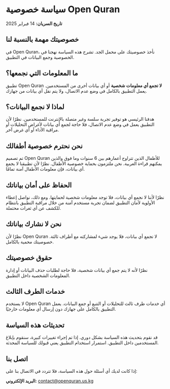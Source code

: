 # سياسة خصوصية Open Quran

**تاريخ السريان:** 14 فبراير 2025

## خصوصيتك مهمة بالنسبة لنا

في Open Quran، نأخذ خصوصيتك على محمل الجد. تشرح هذه السياسة نهجنا في الخصوصية وجمع البيانات في التطبيق.

## ما المعلومات التي نجمعها؟

تطبيق Open Quran **لا تجمع أي معلومات شخصية** أو أي بيانات أخرى من المستخدمين. يعمل التطبيق بالكامل في وضع عدم الاتصال، ولا يتم نقل أي بيانات من جهازك.

## لماذا لا نجمع البيانات؟

هدفنا الرئيسي هو توفير تجربة سلسة وغير متصلة بالإنترنت للمستخدمين. نظرًا لأن التطبيق يعمل في وضع عدم الاتصال، فلا حاجة لجمع أي بيانات لأغراض التحليلات أو مراقبة الأداء أو أي غرض آخر.

## نحن نحترم خصوصية أطفالك

تم تصميم Open Quran للأطفال الذين تتراوح أعمارهم بين 6 سنوات وما فوق والذين يمكنهم قراءة العربية. نحن ملتزمون بحماية خصوصية الأطفال. نظرًا لأن تطبيقنا لا يجمع أي بيانات، فإن معلومات الأطفال آمنة تمامًا.

## الحفاظ على أمان بياناتك

نظرًا لأننا لا نجمع أي بيانات، فلا توجد معلومات شخصية لحمايتها. ومع ذلك، نواصل إعطاء الأولوية لأمان التطبيق لضمان تجربة مستخدم آمنة من خلال مراقبة التطبيق بانتظام للكشف عن أي ثغرات محتملة.

## نحن لا نشارك بياناتك

نظرًا لأن Open Quran لا تجمع أي بيانات، فلا يوجد شيء لمشاركته مع أطراف ثالثة. خصوصيتك محمية بالكامل.

## حقوق خصوصيتك

نظرًا لأنه لا يتم جمع أي بيانات شخصية، فلا حاجة لطلبات حذف البيانات أو إدارة المعلومات الشخصية داخل التطبيق.

## خدمات الطرف الثالث

لا يستخدم Open Quran أي خدمات طرف ثالث للتحليلات أو التتبع أو جمع البيانات. يعمل التطبيق بالكامل على جهازك دون إرسال أي معلومات خارجيًا.

## تحديثات هذه السياسة

قد نقوم بتحديث هذه السياسة بشكل دوري. إذا تم إجراء تغييرات كبيرة، سنقوم بإبلاغ المستخدمين داخل التطبيق. استمرار استخدام التطبيق يعني قبولك للسياسة المحدثة.

## اتصل بنا

إذا كانت لديك أي أسئلة حول هذه السياسة، فلا تتردد في الاتصال بنا على:

**البريد الإلكتروني:** <contact@openquran.us.kg>

